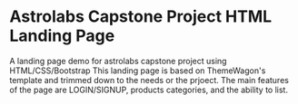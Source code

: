 # Astrolabs Capstone Project HTML Landing Page
A landing page demo for astrolabs capstone project using HTML/CSS/Bootstrap
This landing page is based on ThemeWagon's template and trimmed down to the needs or the prjoect. 
The main features of the page are LOGIN/SIGNUP, products categories, and the ability to list. 
